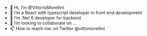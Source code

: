 - 👋 Hi, I’m @VittorioMorellini
- 👀 I’m a React with typescript developer in front end development
- 🌱 I’m .Net 6 developer for backend
- 💞️ I’m looking to collaborate on ...
- 📫 How to reach me: on Twitter @vittomorellini

<!---
VittorioMorellini/VittorioMorellini is a ✨ special ✨ repository because its `README.md` (this file) appears on your GitHub profile.
You can click the Preview link to take a look at your changes.
--->
